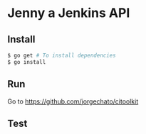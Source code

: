 # Jenny a Jenkins API
## Install
```bash
$ go get # To install dependencies
$ go install
```
## Run
Go to https://github.com/jorgechato/citoolkit

## Test
